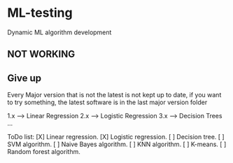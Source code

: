 # ML-testing
Dynamic ML algorithm development 

## NOT WORKING 
## Give up

Every Major version that is not the latest is not kept up to date, if you want to try something, the latest software is in the last major version folder

1.x --> Linear Regression 
2.x --> Logistic Regression
3.x --> Decision Trees
... 


ToDo list:
[X] Linear regression. 
[X] Logistic regression. 
[ ] Decision tree. 
[ ] SVM algorithm. 
[ ] Naive Bayes algorithm. 
[ ] KNN algorithm. 
[ ] K-means. 
[ ] Random forest algorithm. 



